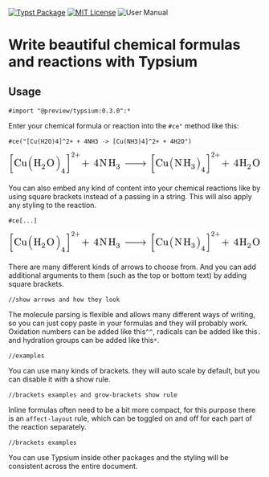 [![Typst Package](https://img.shields.io/badge/dynamic/toml?url=https%3A%2F%2Fraw.githubusercontent.com%2FTypsium%2Ftypsium%2Fmain%2Ftypst.toml&query=%24.package.version&prefix=v&logo=typst&label=package&color=239DAD)](https://typst.app/universe/package/typsium)
[![MIT License](https://img.shields.io/badge/license-MIT-blue)](https://github.com/Typsium/typsium/blob/main/LICENSE)
![User Manual](https://img.shields.io/badge/manual-.pdf-purple)

# Write beautiful chemical formulas and reactions with Typsium
## Usage
```typst
#import "@preview/typsium:0.3.0":*
```
Enter your chemical formula or reaction into the `#ce"` method like this: 
```typst
#ce("[Cu(H2O)4]^2+ + 4NH3 -> [Cu(NH3)4]^2+ + 4H2O")
```
![result](https://raw.githubusercontent.com/Typsium/typsium/main/tests/README-graphic1/ref/1.png)

You can also embed any kind of content into your chemical reactions like by using square brackets instead of a passing in a string. This will also apply any styling to the reaction.
```typst
#ce[...]
```
![result2](https://raw.githubusercontent.com/Typsium/typsium/main/tests/README-graphic1/ref/1.png)

There are many different kinds of arrows to choose from. And you can add additional arguments to them (such as the top or bottom text) by adding square brackets.
```typst
//show arrows and how they look
```

The molecule parsing is flexible and allows many different ways of writing, so you can just copy paste in your formulas and they will probably work. Oxidation numbers can be added like this`^^`,  radicals can be added like this`.` and hydration groups can be added like this`*`.

```typst
//examples
```

You can use many kinds of brackets. they will auto scale by default, but you can disable it with a show rule.
```typst
//brackets examples and grow-brackets show rule
```
Inline formulas often need to be a bit more compact, for this purpose there is an `affect-layout` rule, which can be toggled on and off for each part of the reaction separately.
```typst
//brackets examples
```

You can use Typsium inside other packages and the styling will be consistent across the entire document.